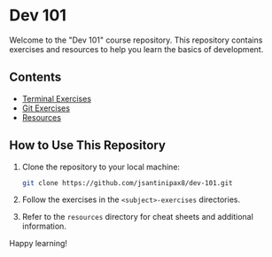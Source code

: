 # Dev 101

Welcome to the "Dev 101" course repository. This repository contains exercises and resources to help you learn the basics of development.

## Contents

- [Terminal Exercises](./terminal-exercises/)
- [Git Exercises](./git-exercises/)
- [Resources](./resources/)

## How to Use This Repository

1. Clone the repository to your local machine:

   ```bash
   git clone https://github.com/jsantinipax8/dev-101.git
   ```

2. Follow the exercises in the `<subject>-exercises` directories.

3. Refer to the `resources` directory for cheat sheets and additional information.

Happy learning!
